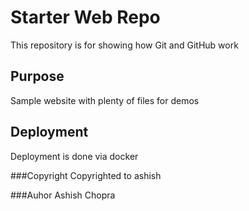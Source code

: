 # Starter Web Repo

This repository is for showing how Git and GitHub work

## Purpose

Sample website with plenty of files for demos

## Deployment
Deployment is done via docker

###Copyright
Copyrighted to ashish

###Auhor
Ashish Chopra